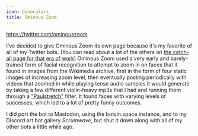 ```yaml
---
icon: binoculars
title: Ominous Zoom
---
```


https://twitter.com/ominouszoom

I've decided to give Ominous Zoom its own page because it's my favorite of all of my Twitter bots. (You can read about a lot of the others on [the catch-all page for that era of work](/projects/misc-twitter-bots)) Ominous Zoom used a very early and barely-trained form of facial recognition to attempt to zoom in on faces that it found in images from the Wikimedia archive, first in the form of four static images of increasing zoom level, then eventually posting periodically with videos that zoomed in while playing tense audio samples it would generate by taking a few different violin-heavy mp3s that I had and running them through a ["Paulstretch"](https://www.paulnasca.com/algorithms-created-by-me#h.4c6i2abbt3xk) filter. It found faces with varying levels of successes, which led to a lot of pretty funny outcomes.

I did port the bot to Mastodon, using the botsin.space instance, and to my Discord art bot gallery _Scrumwave_, but shut it down along with all of my other bots a little while ago.
